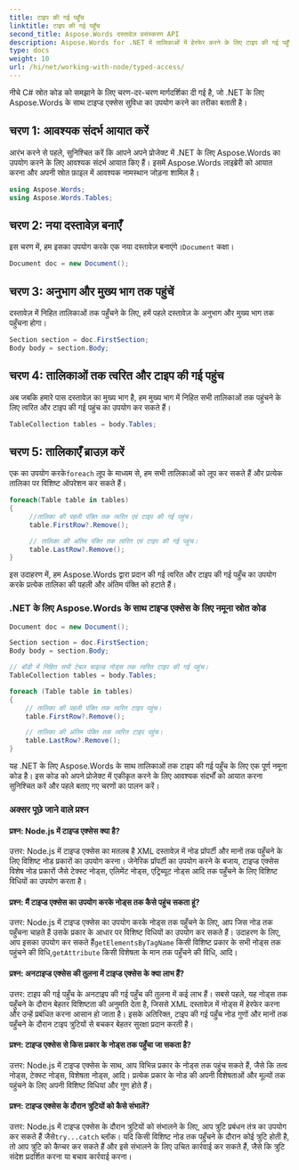 ```yaml
---
title: टाइप की गई पहुँच
linktitle: टाइप की गई पहुँच
second_title: Aspose.Words दस्तावेज़ प्रसंस्करण API
description: Aspose.Words for .NET में तालिकाओं में हेरफेर करने के लिए टाइप की गई पहुँच का उपयोग करना सीखें।
type: docs
weight: 10
url: /hi/net/working-with-node/typed-access/
---
```


नीचे C# स्रोत कोड को समझाने के लिए चरण-दर-चरण मार्गदर्शिका दी गई है, जो .NET के लिए Aspose.Words के साथ टाइप्ड एक्सेस सुविधा का उपयोग करने का तरीका बताती है।

## चरण 1: आवश्यक संदर्भ आयात करें
आरंभ करने से पहले, सुनिश्चित करें कि आपने अपने प्रोजेक्ट में .NET के लिए Aspose.Words का उपयोग करने के लिए आवश्यक संदर्भ आयात किए हैं। इसमें Aspose.Words लाइब्रेरी को आयात करना और अपनी स्रोत फ़ाइल में आवश्यक नामस्थान जोड़ना शामिल है।

```csharp
using Aspose.Words;
using Aspose.Words.Tables;
```

## चरण 2: नया दस्तावेज़ बनाएँ
 इस चरण में, हम इसका उपयोग करके एक नया दस्तावेज़ बनाएंगे।`Document` कक्षा।

```csharp
Document doc = new Document();
```

## चरण 3: अनुभाग और मुख्य भाग तक पहुंचें
दस्तावेज़ में निहित तालिकाओं तक पहुँचने के लिए, हमें पहले दस्तावेज़ के अनुभाग और मुख्य भाग तक पहुँचना होगा।

```csharp
Section section = doc.FirstSection;
Body body = section.Body;
```

## चरण 4: तालिकाओं तक त्वरित और टाइप की गई पहुंच
अब जबकि हमारे पास दस्तावेज़ का मुख्य भाग है, हम मुख्य भाग में निहित सभी तालिकाओं तक पहुंचने के लिए त्वरित और टाइप की गई पहुंच का उपयोग कर सकते हैं।

```csharp
TableCollection tables = body.Tables;
```

## चरण 5: तालिकाएँ ब्राउज़ करें
 एक का उपयोग करके`foreach` लूप के माध्यम से, हम सभी तालिकाओं को लूप कर सकते हैं और प्रत्येक तालिका पर विशिष्ट ऑपरेशन कर सकते हैं।

```csharp
foreach(Table table in tables)
{
     //तालिका की पहली पंक्ति तक त्वरित एवं टाइप की गई पहुंच।
     table.FirstRow?.Remove();

     // तालिका की अंतिम पंक्ति तक त्वरित एवं टाइप की गई पहुंच।
     table.LastRow?.Remove();
}
```

इस उदाहरण में, हम Aspose.Words द्वारा प्रदान की गई त्वरित और टाइप की गई पहुँच का उपयोग करके प्रत्येक तालिका की पहली और अंतिम पंक्ति को हटाते हैं।

### .NET के लिए Aspose.Words के साथ टाइप्ड एक्सेस के लिए नमूना स्रोत कोड

```csharp
Document doc = new Document();

Section section = doc.FirstSection;
Body body = section.Body;

// बॉडी में निहित सभी टेबल चाइल्ड नोड्स तक त्वरित टाइप की गई पहुंच।
TableCollection tables = body.Tables;

foreach (Table table in tables)
{
	// तालिका की पहली पंक्ति तक त्वरित टाइप पहुंच।
	table.FirstRow?.Remove();

	// तालिका की अंतिम पंक्ति तक त्वरित टाइप पहुंच।
	table.LastRow?.Remove();
}
```

यह .NET के लिए Aspose.Words के साथ तालिकाओं तक टाइप की गई पहुँच के लिए एक पूर्ण नमूना कोड है। इस कोड को अपने प्रोजेक्ट में एकीकृत करने के लिए आवश्यक संदर्भों को आयात करना सुनिश्चित करें और पहले बताए गए चरणों का पालन करें।

### अक्सर पूछे जाने वाले प्रश्न

#### प्रश्न: Node.js में टाइप्ड एक्सेस क्या है?

उत्तर: Node.js में टाइप्ड एक्सेस का मतलब है XML दस्तावेज़ में नोड प्रॉपर्टी और मानों तक पहुँचने के लिए विशिष्ट नोड प्रकारों का उपयोग करना। जेनेरिक प्रॉपर्टी का उपयोग करने के बजाय, टाइप्ड एक्सेस विशेष नोड प्रकारों जैसे टेक्स्ट नोड्स, एलिमेंट नोड्स, एट्रिब्यूट नोड्स आदि तक पहुँचने के लिए विशिष्ट विधियों का उपयोग करता है।

#### प्रश्न: मैं टाइप्ड एक्सेस का उपयोग करके नोड्स तक कैसे पहुंच सकता हूं?

 उत्तर: Node.js में टाइप्ड एक्सेस का उपयोग करके नोड्स तक पहुँचने के लिए, आप जिस नोड तक पहुँचना चाहते हैं उसके प्रकार के आधार पर विशिष्ट विधियों का उपयोग कर सकते हैं। उदाहरण के लिए, आप इसका उपयोग कर सकते हैं`getElementsByTagName` किसी विशिष्ट प्रकार के सभी नोड्स तक पहुंचने की विधि,`getAttribute` किसी विशेषता के मान तक पहुँचने की विधि, आदि।

#### प्रश्न: अनटाइप्ड एक्सेस की तुलना में टाइप्ड एक्सेस के क्या लाभ हैं?

उत्तर: टाइप की गई पहुँच के अनटाइप की गई पहुँच की तुलना में कई लाभ हैं। सबसे पहले, यह नोड्स तक पहुँचने के दौरान बेहतर विशिष्टता की अनुमति देता है, जिससे XML दस्तावेज़ में नोड्स में हेरफेर करना और उन्हें प्रबंधित करना आसान हो जाता है। इसके अतिरिक्त, टाइप की गई पहुँच नोड गुणों और मानों तक पहुँचने के दौरान टाइप त्रुटियों से बचकर बेहतर सुरक्षा प्रदान करती है।

#### प्रश्न: टाइप्ड एक्सेस से किस प्रकार के नोड्स तक पहुँचा जा सकता है?

उत्तर: Node.js में टाइप्ड एक्सेस के साथ, आप विभिन्न प्रकार के नोड्स तक पहुंच सकते हैं, जैसे कि तत्व नोड्स, टेक्स्ट नोड्स, विशेषता नोड्स, आदि। प्रत्येक प्रकार के नोड की अपनी विशेषताओं और मूल्यों तक पहुंचने के लिए अपनी विशिष्ट विधियां और गुण होते हैं।

#### प्रश्न: टाइप्ड एक्सेस के दौरान त्रुटियों को कैसे संभालें?

 उत्तर: Node.js में टाइप्ड एक्सेस के दौरान त्रुटियों को संभालने के लिए, आप त्रुटि प्रबंधन तंत्र का उपयोग कर सकते हैं जैसे`try...catch` ब्लॉक। यदि किसी विशिष्ट नोड तक पहुँचने के दौरान कोई त्रुटि होती है, तो आप त्रुटि को कैप्चर कर सकते हैं और इसे संभालने के लिए उचित कार्रवाई कर सकते हैं, जैसे कि त्रुटि संदेश प्रदर्शित करना या बचाव कार्रवाई करना।
